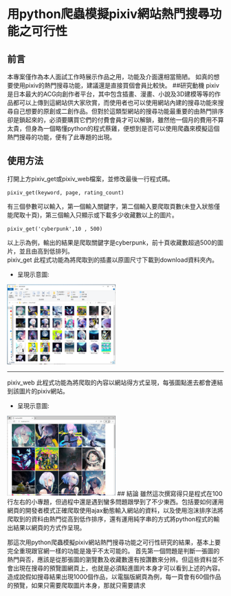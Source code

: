 # 用python爬蟲模擬pixiv網站熱門搜尋功能之可行性
## 前言
本專案僅作為本人面試工作時展示作品之用，功能及介面還相當簡陋。
如真的想要使用pixiv的熱門搜尋功能，建議還是直接買個會員比較快。
##研究動機
pixiv是日本最大的ACG向創作者平台，其中包含插畫、漫畫、小說及3D建模等等的作品都可以上傳到這網站供大家欣賞，而使用者也可以使用網站內建的搜尋功能來搜尋自己想要的原創或二創作品。但對於這類型網站的搜尋功能最重要的由熱門排序卻是鎖起來的，必須要購買它們的付費會員才可以解鎖，雖然他一個月的費用不算太貴，但身為一個略懂python的程式蔡雞，便想到是否可以使用爬蟲來模擬這個熱門搜尋的功能，便有了此專題的出現。
## 使用方法
打開上方pixiv_get或pixiv_web檔案，並修改最後一行程式碼。  
``` python3 
pixiv_get(keyword, page, rating_count)
```  
有三個參數可以輸入，第一個輸入關鍵字，第二個輸入要爬取頁數(未登入狀態僅能爬取十頁)，第三個輸入只顯示或下載多少收藏數以上的圖片。  
``` python3 
pixiv_get('cyberpunk',10 , 500)
```  
以上示為例，輸出的結果是爬取關鍵字是cyberpunk，前十頁收藏數超過500的圖片，並且由高到低排列。  
pixiv_get 此程式功能為將爬取到的插畫以原圖尺寸下載到download資料夾內。  
* 呈現示意圖:
<img src="img/image_2.PNG" width="50%">
  
***
pixiv_web 此程式功能為將爬取的內容以網站得方式呈現，每張圖點進去都會連結到該圖片的pixiv網站。  
* 呈現示意圖:
<img src="img/image.PNG" width="50%">
## 結論
雖然這次撰寫得只是程式在100行左右的小專題，但過程中還是遇到蠻多問題跟學到了不少東西。包括要如何運用網頁的開發者模式正確爬取使用ajax動態輸入網站的資料，以及使用泡沫排序法將爬取到的資料由熱門從高到低作排序，還有運用純字串的方式將python程式的輸出結果以網頁的方式作呈現。

那這次用python爬蟲模擬pixiv網站熱門搜尋功能之可行性研究的結果，基本上要完全重現跟官網一樣的功能是幾乎不太可能的。
首先第一個問題是判斷一張圖的熱門與否，應該是從那張圖的瀏覽數及收藏數還有按讚數來分辨。但這些資料並不會出現在搜尋的預覽圖網頁上，也就是必須點進圖片本身才可以看到上述的內容。造成說假如搜尋結果出現1000個作品，以電腦版網頁為例，每一頁會有60個作品的預覽，如果只需要爬取圖片本身，那就只需要請求
